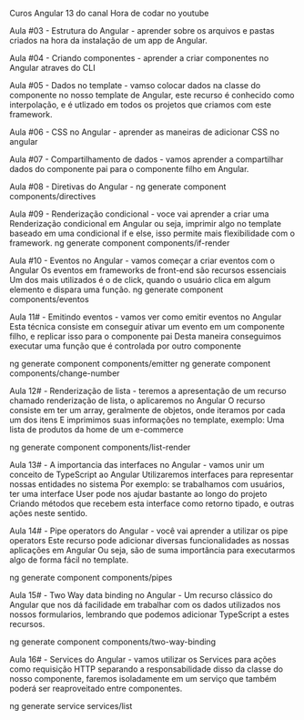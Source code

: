 Curos Angular 13 do canal Hora de codar no youtube

Aula #03 - Estrutura do Angular - aprender sobre os arquivos e pastas criados na hora da instalação de 
um app de Angular.

Aula #04 - Criando componentes - aprender a criar componentes no Angular atraves do CLI

Aula #05 - Dados no template - vamso colocar dados na classe do componente no nosso template de Angular, este recurso é conhecido como interpolação, e é utlizado em todos os projetos que criamos com este framework.

Aula #06 - CSS no Angular -  aprender as maneiras de adicionar CSS no angular

Aula #07 - Compartilhamento de dados - vamos aprender a compartilhar dados do componente pai para o componente filho em Angular.

Aula #08 - Diretivas do Angular - 
ng generate component components/directives

Aula #09 - Renderização condicional - voce vai aprender a criar uma Renderização condicional em Angular ou seja, imprimir algo no template baseado em uma condicional if e else, isso permite mais flexibilidade com 
o framework.
ng generate component components/if-render

Aula #10 - Eventos no Angular - vamos começar a criar eventos com o Angular
Os eventos em frameworks de front-end são recursos essenciais
Um dos mais utilizados é o de click, quando o usuário clica em algum elemento e dispara uma função.
ng generate component components/eventos

Aula 11# - Emitindo eventos - vamos ver como emitir eventos no Angular
Esta técnica consiste em conseguir ativar um evento em um componente filho, e replicar isso para o componente pai Desta maneira conseguimos executar uma função que é controlada por outro componente

ng generate component components/emitter
ng generate component components/change-number

Aula 12# - Renderização de lista - teremos a apresentação de um recurso chamado renderização de lista, o aplicaremos no Angular
O recurso consiste em ter um array, geralmente de objetos, onde iteramos por cada um dos itens E imprimimos suas informações no template, exemplo: Uma lista de produtos da home de um e-commerce

ng generate component components/list-render

Aula 13# - A importancia das interfaces no Angular - vamos unir um conceito de TypeScript ao Angular Utilizaremos interfaces para representar nossas entidades no sistema
Por exemplo: se trabalhamos com usuários, ter uma interface User pode nos ajudar bastante ao longo do projeto Criando métodos que recebem esta interface como retorno tipado, e outras ações neste sentido.

Aula 14# - Pipe operators do Angular - você vai aprender a utilizar os pipe operators
Este recurso pode adicionar diversas funcionalidades as nossas aplicações em Angular
Ou seja, são de suma importância para executarmos algo de forma fácil no template.

ng generate component components/pipes

Aula 15# - Two Way data binding no Angular - Um recurso clássico do Angular que nos dá 
facilidade em trabalhar com os dados utilizados nos nossos formularios, lembrando que podemos
adicionar TypeScript a estes recursos.

ng generate component components/two-way-binding

Aula 16# - Services do Angular - vamos utilizar os Services para ações como requisição HTTP
separando a responsabilidade disso da classe do nosso componente, faremos isoladamente em um serviço que também poderá ser reaproveitado entre componentes.

ng generate service services/list












